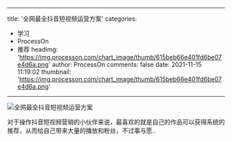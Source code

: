 
---
title: '全网最全抖音短视频运营方案'
categories: 
 - 学习
 - ProcessOn
 - 推荐
headimg: 'https://img.processon.com/chart_image/thumb/615beb66e401fd6be07e4d6a.png'
author: ProcessOn
comments: false
date: 2021-11-15 11:19:02
thumbnail: 'https://img.processon.com/chart_image/thumb/615beb66e401fd6be07e4d6a.png'
---

<div>   
<img class="thumb" alt="全网最全抖音短视频运营方案" src="https://img.processon.com/chart_image/thumb/615beb66e401fd6be07e4d6a.png" referrerpolicy="no-referrer">
<p>对于操作抖音短视频营销的小伙伴来说，最喜欢的就是自己的作品可以获得系统的推荐，从而给自己带来大量的播放和粉丝，不过事与愿..</p>  
</div>
            